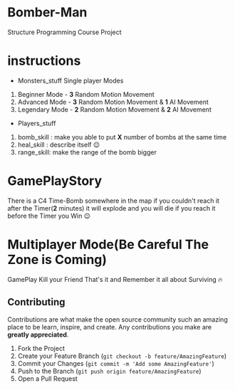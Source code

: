 # Bomber-Man
Structure Programming Course Project

# instructions

* Monsters_stuff
Single player Modes
1. Beginner Mode  - **3** Random Motion Movement
2. Advanced Mode  - **3** Random Motion Movement & **1** AI Movement
3. Legendary Mode - **2** Random Motion Movement & **2** AI Movement

* Players_stuff
1. bomb_skill : make you able to put **X** number of bombs at the same time
2. heal_skill : describe itself 😉
3. range_skill: make the range of the bomb bigger

# GamePlayStory

There is a C4 Time-Bomb somewhere in the map if you couldn't reach it after the Timer(**2** minutes) it will explode and you will die 
if you reach it before the Timer you Win 😉

# Multiplayer Mode(Be Careful The Zone is Coming)

GamePlay Kill your Friend That's it and Remember it all about Surviving 🔥


<!-- CONTRIBUTING -->
## Contributing

Contributions are what make the open source community such an amazing place to be learn, inspire, and create. Any contributions you make are **greatly appreciated**.

1. Fork the Project
2. Create your Feature Branch (`git checkout -b feature/AmazingFeature`)
3. Commit your Changes (`git commit -m 'Add some AmazingFeature'`)
4. Push to the Branch (`git push origin feature/AmazingFeature`)
5. Open a Pull Request
